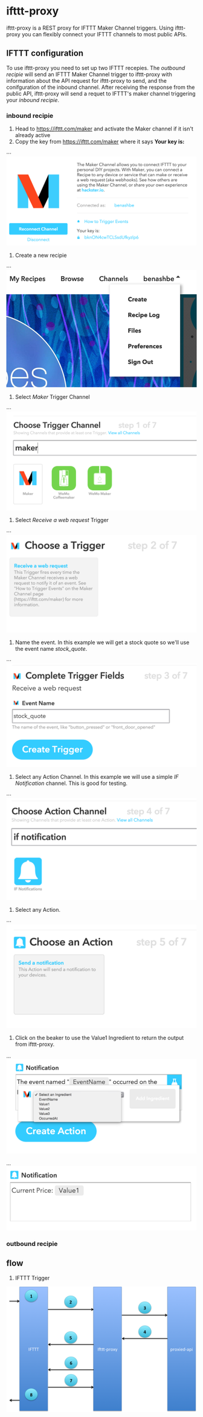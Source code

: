 # ifttt-proxy
ifttt-proxy is a REST proxy for IFTTT Maker Channel triggers.  Using ifttt-proxy you can flexibly connect your IFTTT channels to most public APIs.

## IFTTT configuration
To use ifttt-proxy you need to set up two IFTTT recepies.  The *outbound recipie* will send an IFTTT Maker Channel trigger to ifttt-proxy with information about the API request for ifttt-proxy to send, and the conifguration of the inbound channel.  After receiving the response from the public API, ifttt-proxy will send a requet to IFTTT's maker channel triggering your *inbound recipie*.
### inbound recipie
1. Head to https://ifttt.com/maker and activate the Maker channel if it isn't already active
1. Copy the key from https://ifttt.com/maker where it says **Your key is:**

⋅⋅⋅ ![get IFTTT maker key](/documentation/walkthrough/w0.png)

1. Create a new recipie

⋅⋅⋅ ![create new recipie](/documentation/walkthrough/w1.png)

1. Select *Maker* Trigger Channel

⋅⋅⋅ ![create new recipie](/documentation/walkthrough/w2.png)

1. Select *Receive a web request* Trigger

⋅⋅⋅ ![receive a web request](/documentation/walkthrough/w3.png)

1. Name the event.  In this example we will get a stock quote so we'll use the event name *stock_quote*.

⋅⋅⋅ ![name the event](/documentation/walkthrough/w4.png)

1. Select any Action Channel.  In this example we will use a simple *IF Notification* channel.  This is good for testing.

⋅⋅⋅ ![select an action channel](/documentation/walkthrough/w5.png)

1. Select any Action.

⋅⋅⋅ ![select an action](/documentation/walkthrough/w6.png)

1. Click on the beaker to use the Value1 Ingredient to return the output from ifttt-proxy.

... ![click the beaker to add ingredients](/documentation/walkthrough/w7.png)

... ![add the value1 ingredient](/documentation/walkthrough/w7b.png)



### outbound recipie


## flow
1. IFTTT Trigger 

![ifttt-proxy architecture overview](/documentation/arch-overview.png)
